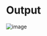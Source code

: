 # Output
![image](https://user-images.githubusercontent.com/111183680/199176921-19df52d6-de86-4303-9f75-eac6f1340cb5.png)
